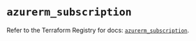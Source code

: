 # `azurerm_subscription`

Refer to the Terraform Registry for docs: [`azurerm_subscription`](https://registry.terraform.io/providers/hashicorp/azurerm/3.102.0/docs/resources/subscription).
